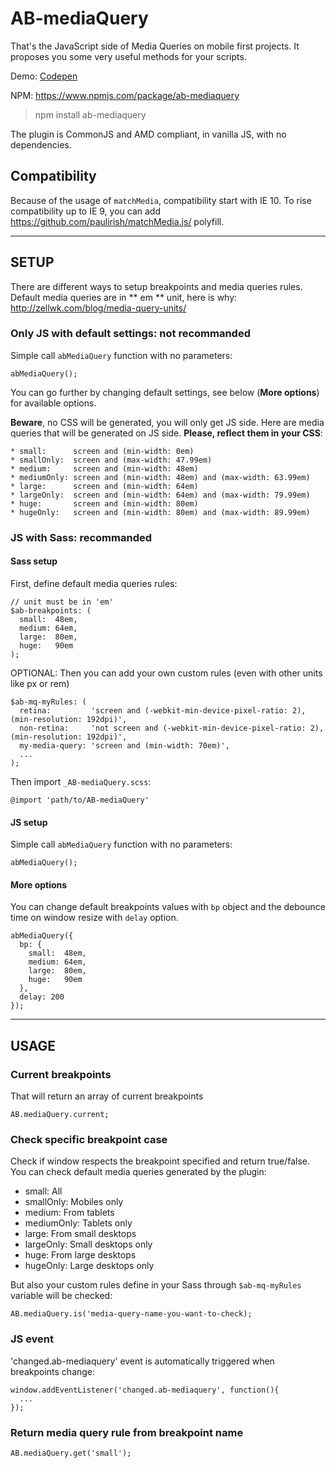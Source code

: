 # AB-mediaQuery
That's the JavaScript side of Media Queries on mobile first projects. It proposes you some very useful methods for your scripts.

Demo: [Codepen](http://codepen.io/lordfpx/pen/dXopOW?editors=0010)

NPM: https://www.npmjs.com/package/ab-mediaquery

> npm install ab-mediaquery

The plugin is CommonJS and AMD compliant, in vanilla JS, with no dependencies.

## Compatibility

Because of the usage of `matchMedia`, compatibility start with IE 10. To rise compatibility up to IE 9, you can add https://github.com/paulirish/matchMedia.js/ polyfill.

---

## SETUP

There are different ways to setup breakpoints and media queries rules. Default media queries are in ** em ** unit, here is why: http://zellwk.com/blog/media-query-units/

### Only JS with default settings: not recommanded

Simple call `abMediaQuery` function with no parameters:
```
abMediaQuery();
```

You can go further by changing default settings, see below (**More options**) for available options.

**Beware**, no CSS will be generated, you will only get JS side. Here are media queries that will be generated on JS side. **Please, reflect them in your CSS**:
```
* small:      screen and (min-width: 0em)
* smallOnly:  screen and (max-width: 47.99em)
* medium:     screen and (min-width: 48em)
* mediumOnly: screen and (min-width: 48em) and (max-width: 63.99em)
* large:      screen and (min-width: 64em)
* largeOnly:  screen and (min-width: 64em) and (max-width: 79.99em)
* huge:       screen and (min-width: 80em)
* hugeOnly:   screen and (min-width: 80em) and (max-width: 89.99em)
```

### JS with Sass: recommanded

#### Sass setup

First, define default media queries rules:
```
// unit must be in 'em'
$ab-breakpoints: (
  small:  48em,
  medium: 64em,
  large:  80em,
  huge:   90em
);
```

OPTIONAL: Then you can add your own custom rules (even with other units like px or rem)
```
$ab-mq-myRules: (
  retina:         'screen and (-webkit-min-device-pixel-ratio: 2), (min-resolution: 192dpi)',
  non-retina:     'not screen and (-webkit-min-device-pixel-ratio: 2), (min-resolution: 192dpi)',
  my-media-query: 'screen and (min-width: 70em)',
  ...
);
```

Then import `_AB-mediaQuery.scss`:
```
@import 'path/to/AB-mediaQuery'
```

#### JS setup

Simple call `abMediaQuery` function with no parameters:
```
abMediaQuery();
```

#### More options

You can change default breakpoints values with `bp` object and the debounce time on window resize with `delay` option.

```
abMediaQuery({
  bp: {
    small:  48em,
    medium: 64em,
    large:  80em,
    huge:   90em
  },
  delay: 200
});
```

---

## USAGE

### Current breakpoints

That will return an array of current breakpoints
```
AB.mediaQuery.current;
```

### Check specific breakpoint case
Check if window respects the breakpoint specified and return true/false. You can check default media queries generated by the plugin:
* small:      All
* smallOnly:  Mobiles only
* medium:     From tablets
* mediumOnly: Tablets only
* large:      From small desktops
* largeOnly:  Small desktops only
* huge:       From large desktops
* hugeOnly:   Large desktops only

But also your custom rules define in your Sass through `$ab-mq-myRules` variable will be checked:

```
AB.mediaQuery.is('media-query-name-you-want-to-check);
```

### JS event
'changed.ab-mediaquery' event is automatically triggered when breakpoints change:
```
window.addEventListener('changed.ab-mediaquery', function(){
  ...
});
```

### Return media query rule from breakpoint name
```
AB.mediaQuery.get('small');
```

